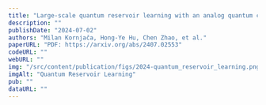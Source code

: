 ```yaml
---
title: "Large-scale quantum reservoir learning with an analog quantum computer"
description: ""
publishDate: "2024-07-02"
authors: "Milan Kornjača, Hong-Ye Hu, Chen Zhao, et al."
paperURL: "PDF: https://arxiv.org/abs/2407.02553"
codeURL: ""
webURL: ""
img: "/src/content/publication/figs/2024-quantum_reservoir_learning.png"
imgAlt: "Quantum Reservoir Learning"
pub: ""
dataURL: ""
---
```

